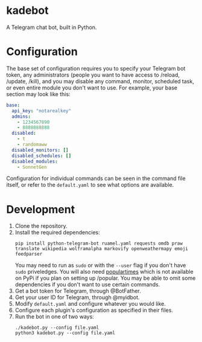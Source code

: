 # kadebot

A Telegram chat bot, built in Python.

# Configuration

The base set of configuration requires you to specify your Telegram bot token, any administrators (people you want to have access to /reload, /update, /kill), and you may disable any command, monitor, scheduled task, or even entire module you don't want to use. For example, your base section may look like this:
```yaml
base:
  api_key: "notarealkey"
  admins:
    - 1234567890
    - 8888888888
  disabled:
    - t
    - randomaww
  disabled_monitors: []
  disabled_schedules: []
  disabled_modules:
    - SonnetGen
```
Configuration for individual commands can be seen in the command file itself, or refer to the `default.yaml` to see what options are available.

# Development

1. Clone the repository.
2. Install the required dependencies:
   ```
   pip install python-telegram-bot ruamel.yaml requests omdb praw translate wikipedia wolframalpha markovify openweathermapy emoji feedparser
   ```
   You may need to run as `sudo` or with the `--user` flag if you don't have `sudo` priveledges. You will also need [populartimes](https://github.com/m-wrzr/populartimes) which is not available on PyPi if you plan on setting up /popular. You may be able to omit some dependencies if you don't want to use certain commands.
3. Get a bot token for Telegram, through @BotFather.
4. Get your user ID for Telegram, through @myidbot.
5. Modify `default.yaml` and configure whatever you would like.
6. Configure each plugin's configuration as specified in their files.
7. Run the bot in one of two ways:
   ```
   ./kadebot.py --config file.yaml
   python3 kadebot.py --config file.yaml
   ```
